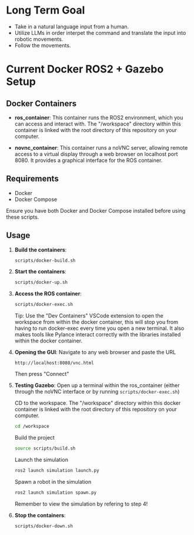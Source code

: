 # Long Term Goal
- Take in a natural language input from a human.
- Utilize LLMs in order interpet the command and translate the input into robotic movements.
- Follow the movements.

# Current Docker ROS2 + Gazebo Setup

## Docker Containers

- **ros_container**: This container runs the ROS2 environment, which you can access and interact with. The "/workspace" directory within this container is linked with the root directory of this repository on your computer.
  
- **novnc_container**: This container runs a noVNC server, allowing remote access to a virtual display through a web browser on localhost port 8080. It provides a graphical interface for the ROS container.

## Requirements

- Docker
- Docker Compose

Ensure you have both Docker and Docker Compose installed before using these scripts.

## Usage

1. **Build the containers**:
   ```bash
   scripts/docker-build.sh
   ```

2. **Start the containers**:
   ```bash
   scripts/docker-up.sh
   ```

3. **Access the ROS container**:
   ```bash
   scripts/docker-exec.sh
   ```

   Tip: Use the "Dev Containers" VSCode extension to open the workspace from within the docker container, this will stop you from having to run docker-exec every time you open a new terminal. It also makes tools like Pylance interact correctly with the libraries installed within the docker container.

4. **Opening the GUI**:
   Navigate to any web browser and paste the URL
   ```
   http://localhost:8080/vnc.html
   ```
   Then press "Connect"

5. **Testing Gazebo**:
   Open up a terminal within the ros_container (either through the noVNC interface or by running `scripts/docker-exec.sh`)

   CD to the workspace. The "/workspace" directory within this docker container is linked with the root directory of this repository on your computer.
   ```bash
   cd /workspace
   ```

   Build the project
   ```bash
   source scripts/build.sh
   ```

   Launch the simulation
   ```bash
   ros2 launch simulation launch.py
   ```

   Spawn a robot in the simulation
   ```bash
   ros2 launch simulation spawn.py
   ```

   Remember to view the simulation by refering to step 4!

6. **Stop the containers**:
   ```bash
   scripts/docker-down.sh
   ```
